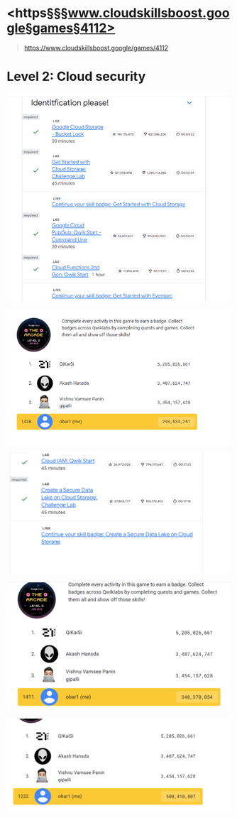 
# <https§§§www.cloudskillsboost.google§games§4112>
> <https://www.cloudskillsboost.google/games/4112>

# Level 2: Cloud security

![](1687073309507.png)

![](1687073317469.png)

![](1687101630393.png)

![](1687101640377.png)

![](1687164818973.png)

